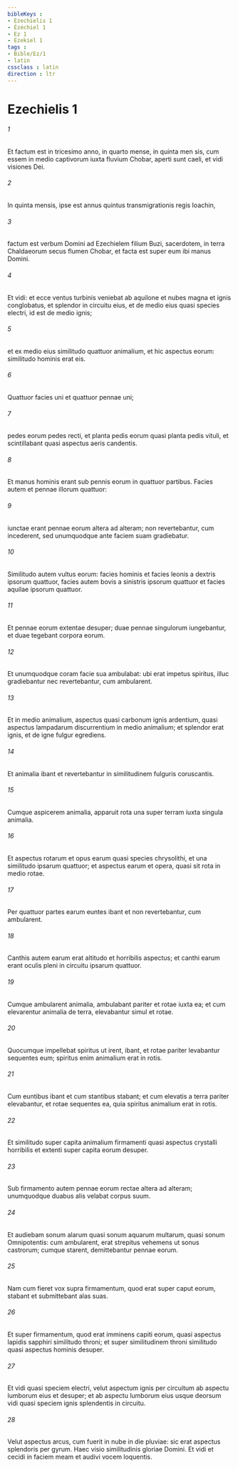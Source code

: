 ```yaml
---
bibleKeys : 
- Ezechielis 1
- Ézéchiel 1
- Ez 1
- Ezekiel 1
tags : 
- Bible/Ez/1
- latin
cssclass : latin
direction : ltr
---
```


# Ezechielis 1

###### 1
Et factum est in tricesimo anno, in quarto mense, in quinta men sis, cum essem in medio captivorum iuxta fluvium Chobar, aperti sunt caeli, et vidi visiones Dei. 
###### 2
In quinta mensis, ipse est annus quintus transmigrationis regis Ioachin, 
###### 3
factum est verbum Domini ad Ezechielem filium Buzi, sacerdotem, in terra Chaldaeorum secus flumen Chobar, et facta est super eum ibi manus Domini.
###### 4
Et vidi: et ecce ventus turbinis veniebat ab aquilone et nubes magna et ignis conglobatus, et splendor in circuitu eius, et de medio eius quasi species electri, id est de medio ignis; 
###### 5
et ex medio eius similitudo quattuor animalium, et hic aspectus eorum: similitudo hominis erat eis. 
###### 6
Quattuor facies uni et quattuor pennae uni; 
###### 7
pedes eorum pedes recti, et planta pedis eorum quasi planta pedis vituli, et scintillabant quasi aspectus aeris candentis. 
###### 8
Et manus hominis erant sub pennis eorum in quattuor partibus. Facies autem et pennae illorum quattuor: 
###### 9
iunctae erant pennae eorum altera ad alteram; non revertebantur, cum incederent, sed unumquodque ante faciem suam gradiebatur.
###### 10
Similitudo autem vultus eorum: facies hominis et facies leonis a dextris ipsorum quattuor, facies autem bovis a sinistris ipsorum quattuor et facies aquilae ipsorum quattuor.
###### 11
Et pennae eorum extentae desuper; duae pennae singulorum iungebantur, et duae tegebant corpora eorum. 
###### 12
Et unumquodque coram facie sua ambulabat: ubi erat impetus spiritus, illuc gradiebantur nec revertebantur, cum ambularent.
###### 13
Et in medio animalium, aspectus quasi carbonum ignis ardentium, quasi aspectus lampadarum discurrentium in medio animalium; et splendor erat ignis, et de igne fulgur egrediens. 
###### 14
Et animalia ibant et revertebantur in similitudinem fulguris coruscantis.
###### 15
Cumque aspicerem animalia, apparuit rota una super terram iuxta singula animalia. 
###### 16
Et aspectus rotarum et opus earum quasi species chrysolithi, et una similitudo ipsarum quattuor; et aspectus earum et opera, quasi sit rota in medio rotae. 
###### 17
Per quattuor partes earum euntes ibant et non revertebantur, cum ambularent. 
###### 18
Canthis autem earum erat altitudo et horribilis aspectus; et canthi earum erant oculis pleni in circuitu ipsarum quattuor. 
###### 19
Cumque ambularent animalia, ambulabant pariter et rotae iuxta ea; et cum elevarentur animalia de terra, elevabantur simul et rotae. 
###### 20
Quocumque impellebat spiritus ut irent, ibant, et rotae pariter levabantur sequentes eum; spiritus enim animalium erat in rotis. 
###### 21
Cum euntibus ibant et cum stantibus stabant; et cum elevatis a terra pariter elevabantur, et rotae sequentes ea, quia spiritus animalium erat in rotis.
###### 22
Et similitudo super capita animalium firmamenti quasi aspectus crystalli horribilis et extenti super capita eorum desuper. 
###### 23
Sub firmamento autem pennae eorum rectae altera ad alteram; unumquodque duabus alis velabat corpus suum.
###### 24
Et audiebam sonum alarum quasi sonum aquarum multarum, quasi sonum Omnipotentis: cum ambularent, erat strepitus vehemens ut sonus castrorum; cumque starent, demittebantur pennae eorum. 
###### 25
Nam cum fieret vox supra firmamentum, quod erat super caput eorum, stabant et submittebant alas suas.
###### 26
Et super firmamentum, quod erat imminens capiti eorum, quasi aspectus lapidis sapphiri similitudo throni; et super similitudinem throni similitudo quasi aspectus hominis desuper. 
###### 27
Et vidi quasi speciem electri, velut aspectum ignis per circuitum ab aspectu lumborum eius et desuper; et ab aspectu lumborum eius usque deorsum vidi quasi speciem ignis splendentis in circuitu. 
###### 28
Velut aspectus arcus, cum fuerit in nube in die pluviae: sic erat aspectus splendoris per gyrum. Haec visio similitudinis gloriae Domini. Et vidi et cecidi in faciem meam et audivi vocem loquentis.
